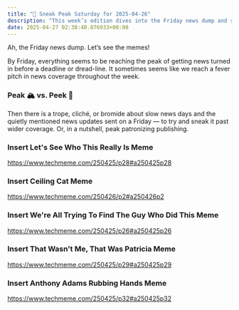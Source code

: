 ```yaml
---
title: "🔮 Sneak Peak Saturday for 2025-04-26"
description: "This week’s edition dives into the Friday news dump and shares some entertaining memes!"
date: 2025-04-27 02:38:40.076933+00:00
---
```


<!-- buttondown-editor-mode: plaintext -->Ah, the Friday news dump. Let’s see the memes!

By Friday, everything seems to be reaching the peak of getting news turned in before a deadline or dread-line. It sometimes seems like we reach a fever pitch in news coverage throughout the week.

### Peak 🏔️ vs. Peek 👀

Then there is a trope, cliché, or bromide about slow news days and the quietly mentioned news updates sent on a Friday — to try and sneak it past wider coverage. Or, in a nutshell, peak patronizing publishing.

### Insert Let's See Who This Really Is Meme

https://www.techmeme.com/250425/p28#a250425p28

### Insert Ceiling Cat Meme

https://www.techmeme.com/250426/p2#a250426p2

### Insert We're All Trying To Find The Guy Who Did This Meme

https://www.techmeme.com/250425/p26#a250425p26

### Insert That Wasn't Me, That Was Patricia Meme

https://www.techmeme.com/250425/p29#a250425p29

### Insert Anthony Adams Rubbing Hands Meme

https://www.techmeme.com/250425/p32#a250425p32
